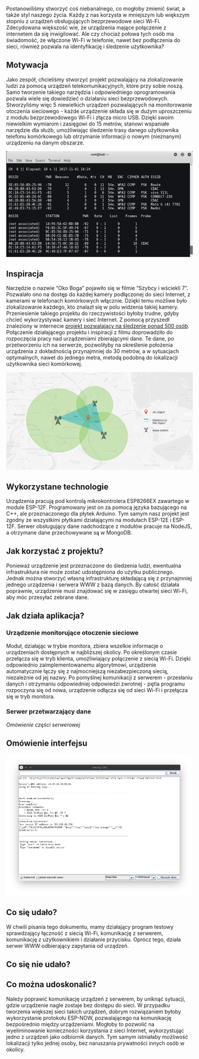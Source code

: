 Postanowiliśmy stworzyć coś niebanalnego, co mogłoby zmienić świat, a także styl naszego życia. Każdy z nas korzysta w mniejszym lub większym stopniu z urządzeń obsługujących bezprzewodowe sieci Wi-Fi. Zdecydowana większość wie, że urządzenia mające połączenie z internetem da się inwigilować. Ale czy chociaż połowa tych osób ma świadomość, że włączone Wi-Fi w telefonie, nawet bez podłączenia do sieci, również pozwala na identyfikację i śledzenie użytkownika?

## Motywacja

Jako zespół, chcieliśmy stworzyć projekt pozwalający na zlokalizowanie ludzi za pomocą urządzeń telekomunikacyjnych, które przy sobie noszą. Samo tworzenie takiego narzędzia i odpowiedniego oprogramowania pozwala wiele się dowiedzieć o działaniu sieci bezprzewodowych. Stworzyliśmy więc 5 niewielkich urządzeń pozwalających na monitorowanie otoczenia sieciowego - każde urządzenie składa się w dużym uproszczeniu z modułu bezprzewodowego Wi-Fi i złącza micro USB. Dzięki swoim niewielkim wymiarom i zasięgowi do 15 metrów, stanowi wspaniałe narzędzie dla służb, umożliwiając śledzenie trasy danego użytkownika telefonu komórkowego lub otrzymanie informacji o nowym (nieznanym) urządzeniu na danym obszarze.

![airodump-ng](images/airodump.png)

## Inspiracja

Narzędzie o nazwie “Oko Boga” pojawiło się w filmie “Szybcy i wściekli 7”. Pozwalało ono na dostęp do każdej kamery podłączonej do sieci Internet, z kamerami w telefonach komórkowych włącznie. Dzięki temu możliwe było zlokalizowanie każdego, kto znalazł się w polu widzenia takiej kamery. Przeniesienie takiego projektu do rzeczywistości byłoby trudne, gdyby chcieć wykorzystywać kamery i sieć Internet. Z pomocą przyszedł znaleziony w internecie [projekt pozwalający na śledzenie ponad 500 osób](https://hackaday.io/project/174644-how-i-tracked-500-people-with-esp8266). Połączenie działającego projektu i inspiracji z filmu doprowadziło do rozpoczęcia pracy nad urządzeniami zbierającymi dane. Te dane, po przetworzeniu ich na serwerze, pozwoliłyby na określenie położenia urządzenia z dokładnością przynajmniej do 30 metrów, a w sytuacjach optymalnych, nawet do jednego metra, metodą podobną do lokalizacji użytkownika sieci komórkowej.

![Lokalizowanie użytkownika sieci GSM](images/lokalizowanie.png)

## Wykorzystane technologie

Urządzenia pracują pod kontrolą mikrokontrolera ESP8266EX zawartego w module ESP-12F. Programowany jest on za pomocą języka bazującego na C++, ale przeznaczonego dla płytek Arduino. Tym samym nasz projekt jest zgodny ze wszystkimi płytkami działającymi na modułach ESP-12E i ESP-12F. Serwer obsługujący dane nadchodzące z modułów pracuje na NodeJS, a otrzymane dane przechowywane są w MongoDB.

## Jak korzystać z projektu?

Ponieważ urządzenie jest przeznaczone do śledzenia ludzi, ewentualna infrastruktura nie może zostać udostępniona do użytku publicznego. Jednak można stworzyć własną infrastrukturę składającą się z przynajmniej jednego urządzenia i serwera WWW z bazą danych. By całość działała poprawnie, urządzenie musi znajdować się w zasięgu otwartej sieci Wi-Fi, aby móc przesyłać zebrane dane.

## Jak działa aplikacja?

### Urządzenie monitorujące otoczenie sieciowe

Moduł, działając w trybie monitora, zbiera wszelkie informacje o urządzeniach dostępnych w najbliższej okolicy. Po określonym czasie przełącza się w tryb klienta, umożliwiający połączenie z siecią Wi-Fi. Dzięki odpowiednio zaimplementowanemu algorytmowi, urządzenie automatycznie łączy się z najmocniejszą niezabezpieczoną siecią, niezależnie od jej nazwy. Po pomyślnej komunikacji z serwerem - przesłaniu danych i otrzymaniu odpowiedniej odpowiedzi zwrotnej - pętla programu rozpoczyna się od nowa, urządzenie odłącza się od sieci Wi-Fi i przełącza się w tryb monitora.

### Serwer przetwarzający dane

_Omówienie części serwerowej_

## Omówienie interfejsu

![Interfejs tekstowy urządzenia](images/interfejs.png)

## Co się udało?

W chwili pisania tego dokumentu, mamy działający program testowy sprawdzający łączność z siecią Wi-Fi, komunikację z serwerem, komunikację z użytkownikiem i działanie przycisku. Oprócz tego, działa serwer WWW odbierający zapytania od urządzeń.

## Co się nie udało?

## Co można udoskonalić?

Należy poprawić komunikację urządzeń z serwerem, by uniknąć sytuacji, gdzie urządzenie nagle zostaje bez dostępu do sieci. W przypadku tworzenia większej sieci takich urządzeń, dobrym rozwiązaniem byłoby wykorzystanie protokołu ESP-NOW, pozwalającego na komunikację bezpośrednio między urządzeniami. Mogłoby to pozwolić na wyeliminowanie konieczności korzystania z sieci Internet, wykorzystując jedno z urządzeń jako odbiornik danych. Tym samym istniałaby możliwość lokalizacji tylko jednej osoby, bez naruszania prywatności innych osób w okolicy.
